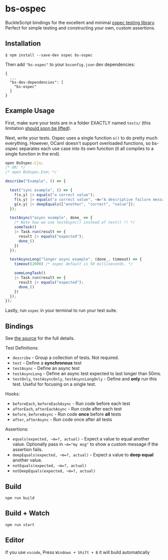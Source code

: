 # bs-ospec

BuckleScript bindings for the excellent and minimal [ospec testing library](https://www.npmjs.com/package/ospec). Perfect for simple testing and constructing your own, custom assertions.

## Installation

```
$ npm install --save-dev ospec bs-ospec
```

Then add `"bs-ospec"` to your `bsconfig.json` dev dependencies:

```
{
  ...
  "bs-dev-dependencies": [
    "bs-ospec"
  ]
}
```

## Example Usage

First, make sure your tests are in a folder EXACTLY named `tests/` (this limitation [should soon be lifted](https://github.com/MithrilJS/mithril.js/pull/2137)).

Next, write your tests. Ospec uses a single function `o()` to do pretty much everything. However, OCaml doesn't support overloaded functions, so bs-ospec separates each use case into its own function (it all compiles to a single function in the end).

```js
open BsOspec.Cjs;
/* OR: */
/* open BsOspec.Esm; */

describe("Example", () => {

  test("sync example", () => {
    f(x,y) |> equals("a correct value");
    f(x,y) |> equals("a correct value", ~m="A descriptive failure message");
    g(x,y) |> deepEquals(["another", "correct", "value"]);
  });

  testAsync("async example", done_ => {
    /* Note how we use testAsync() instead of test() !! */
    someTask()
    |> Task.run(result => {
      result |> equals("expected");
      done_()
    })
  });

  testAsyncLong("longer async example", (done_, timeout) => {
    timeout(2000) /* ospec default is 50 milliseconds. */

    someLongTask()
    |> Task.run(result => {
      result |> equals("expected");
      done_()
    })
  });
});
```

Lastly, run `ospec` in your terminal to run your test suite.

## Bindings

See [the source](./src/BsOspec.re) for the full details.

Test Definitions:

- `describe` - Group a collection of tests. Not required.
- `test` - Define a **synchronous** test
- `testAsync` - Define an async test
- `testAsyncLong` - Define an async test expected to last longer than 50ms.
- `testOnly`, `testAsyncOnly`, `testAsyncLongOnly` - Define and **only** run this test. Useful for focusing on a single test.

Hooks:

- `beforeEach`, `beforeEachAsync` - Run code before each test
- `afterEach`, `afterEachAsync` - Run code after each test
- `before`, `beforeAsync` - Run code **once** before **all** tests
- `after`, `afterAsync` - Run code once after all tests

Assertions:

- `equals(expected, ~m=?, actual)` - Expect a value to equal another value. Optionally pass in `~m="my msg"` to show a custom message if the assertion fails.
- `deepEquals(expected, ~m=?, actual)` - Expect a value to **deep equal** another value.
- `notEquals(expected, ~m=?, actual)`
- `notDeepEquals(expected, ~m=?, actual)`

## Build
```
npm run build
```

## Build + Watch

```
npm run start
```


## Editor
If you use `vscode`, Press `Windows + Shift + B` it will build automatically
